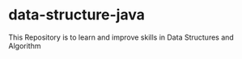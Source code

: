 # data-structure-java
This Repository is to learn and improve skills in Data Structures and Algorithm

